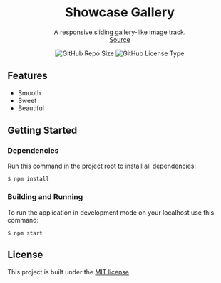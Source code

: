 <h1 align=center>
	Showcase Gallery
</h1>

<p align=center>
	A responsive sliding gallery-like image track.
	<br>
	<a href="https://youtu.be/PkADl0HubMY" title="Award Winning Animation With Only 20 Lines Of CSS?">Source</a>
</p>

<div align=center>
	<img src="https://img.shields.io/github/repo-size/grigorijtomczuk/showcase-gallery" alt="GitHub Repo Size">
	<img src="https://img.shields.io/github/license/grigorijtomczuk/showcase-gallery" alt="GitHub License Type">
</div>

## Features

- Smooth
- Sweet
- Beautiful

## Getting Started

### Dependencies

Run this command in the project root to install all dependencies:

```
$ npm install
```

### Building and Running

To run the application in development mode on your localhost use this command:

```
$ npm start
```

## License

This project is built under the [MIT license](./LICENSE).
